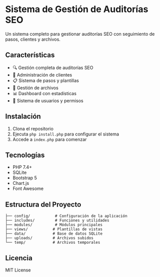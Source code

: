 # Sistema de Gestión de Auditorías SEO

Un sistema completo para gestionar auditorías SEO con seguimiento de pasos, clientes y archivos.

## Características

- 🔍 Gestión completa de auditorías SEO
- 👥 Administración de clientes
- 📋 Sistema de pasos y plantillas
- 📁 Gestión de archivos
- 📊 Dashboard con estadísticas
- 🔐 Sistema de usuarios y permisos

## Instalación

1. Clona el repositorio
2. Ejecuta `php install.php` para configurar el sistema
3. Accede a `index.php` para comenzar

## Tecnologías

- PHP 7.4+
- SQLite
- Bootstrap 5
- Chart.js
- Font Awesome

## Estructura del Proyecto

```
├── config/           # Configuración de la aplicación
├── includes/         # Funciones y utilidades
├── modules/          # Módulos principales
├── views/           # Plantillas de vistas
├── data/            # Base de datos SQLite
├── uploads/         # Archivos subidos
└── temp/            # Archivos temporales
```

## Licencia

MIT License